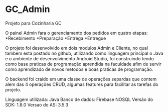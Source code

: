 # GC_Admin

Projeto para Cozinharia GC

O painel Admin fara o gerenciamento dos pedidos em quatro etapas:
*Recebimento
*Preparação
*Entrega
*Entregue

O projeto foi desenvolvido em dois modulos Admin e Cliente, no qual tambem esta postado no github, utilizando como linguagem principal 
o Java e o ambiente de desenvolvimento Android Studio, foi construindo tendo como base praticas de programação aprendida na faculdade
afim de servir como aprendizado de novos metodos e boas praticas de programação.

O backend foi craido em uma classe de operações separdas que contem alem das 4 operações CRUD, algumas features para facilitar as
tarefas do projeto.

Linguagem utilizada: Java 
Banco de dados: Firebase NOSQL
Versão do SDK: 1.8.0
Versao do AS: 3.5.3


